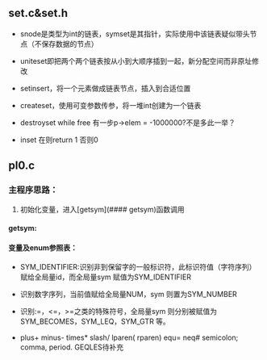 ## set.c&set.h

- snode是类型为int的链表，symset是其指针，实际使用中该链表疑似带头节点（不保存数据的节点）
- uniteset即把两个两个链表按从小到大顺序插到一起，新分配空间而非原址修改
- setinsert，将一个元素做成链表节点，插入到合适位置
- createset，使用可变参数传参，将一堆int创建为一个链表

- destroyset while free 有一步p->elem = -1000000?不是多此一举？
- inset 在则return 1 否则0

## pl0.c

### 主程序思路：

1. 初始化变量，进入[getsym](#### getsym)函数调用

#### getsym:

#### 变量及enum参照表：

- SYM_IDENTIFIER:识别非到保留字的一般标识符，此标识符值（字符序列）赋给全局量id，而全局量sym 赋值为SYM_IDENTIFIER
- 识别数字序列，当前值赋给全局量NUM，sym 则置为SYM_NUMBER

- 识别:=，<=，>=之类的特殊符号，全局量sym 则分别被赋值为SYM_BECOMES，SYM_LEQ，SYM_GTR 等。

- plus+ minus- times* slash/ lparen( rparen) equ= neq# semicolon; comma, period. GEQLES待补充